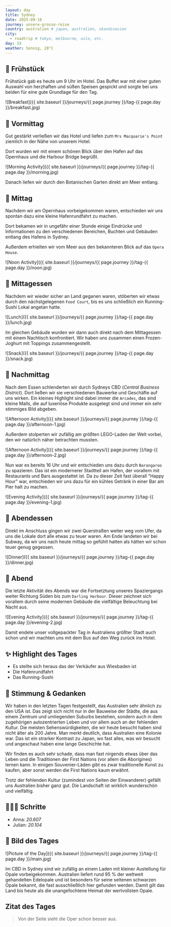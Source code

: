 ```yaml
---
layout: day
title: Sydney
date: 2025-09-16
journey: unsere-grosse-reise
country: australien # japan, australien, skandinavien
city:
  - roadtrip # tokyo, melbourne, oslo, etc.
day: 33
weather: Sonnig, 28°C
---
```



## 🥐 Frühstück

Frühstück gab es heute um 9 Uhr im Hotel.
Das Buffet war mit einer guten Auswahl von herzhaften und süßen Speisen gespickt und sorgte bei uns beiden für eine gute Grundlage für den Tag. 

![Breakfast]({{ site.baseurl }}/journeys/{{ page.journey }}/tag-{{ page.day }}/breakfast.jpg)

## 🌅 Vormittag

Gut gestärkt verließen wir das Hotel und liefen zum `Mrs Macquarie's Point` ziemlich in der Nähe von unserem Hotel.

Dort wurden wir mit einem schönen Blick über den Hafen auf das Opernhaus und die Harbour Bridge begrüßt.

![Morning Activity]({{ site.baseurl }}/journeys/{{ page.journey }}/tag-{{ page.day }}/morning.jpg)

Danach liefen wir durch den Botanischen Garten direkt am Meer entlang.

## 🌇 Mittag

Nachdem wir am Opernhaus vorbeigekommen waren, entschieden wir uns spontan dazu eine kleine Hafenrundfahrt zu machen.

Dort bekamen wir in ungefähr einer Stunde einige Eindrücke und Informationen zu den verschiedenen Bereichen, Buchten und Gebäuden entlang des Hafens in Sydney.

Außerdem erhielten wir vom Meer aus den bekannteren Blick auf das `Opera House`.

![Noon Activity]({{ site.baseurl }}/journeys/{{ page.journey }}/tag-{{ page.day }}/noon.jpg)

## 🍣 Mittagessen

Nachdem wir wieder sicher an Land geganen waren, stöberten wir etwas durch den nächstgelegenen `Food Court`, bis es uns schließlich ein Running-Sushi Lokal angetan hatte.

![Lunch]({{ site.baseurl }}/journeys/{{ page.journey }}/tag-{{ page.day }}/lunch.jpg)

Im gleichen Gebäude wurden wir dann auch direkt nach dem Mittagessen mit einem Nachtisch konfrontiert.
Wir haben uns zusammen einen Frozen-Joghurt mit Toppings zusammengestellt.

![Snack]({{ site.baseurl }}/journeys/{{ page.journey }}/tag-{{ page.day }}/snack.jpg)

## 🌆 Nachmittag

Nach dem Essen schlenderten wir durch Sydneys CBD (_Central Business District_).
Dort ließen wir sie verschiedenen Bauwerke und Geschäfte auf uns wirken.
Ein kleines Highlight sind dabei immer die `Arcades`, das sind kleine Malls, die auf luxeriöse Produkte ausgelegt sind und immer ein sehr stimmiges Bild abgeben.

![Afternoon Activity]({{ site.baseurl }}/journeys/{{ page.journey }}/tag-{{ page.day }}/afternoon-1.jpg)

Außerdem stolperten wir zufällig am größten LEGO-Laden der Welt vorbei, den wir natürlich näher betrachten mussten.

![Afternoon Activity]({{ site.baseurl }}/journeys/{{ page.journey }}/tag-{{ page.day }}/afternoon-2.jpg)

Nun war es bereits 16 Uhr und wir entschieden uns dazu durch `Barangaroo` zu spazieren.
Das ist ein modernerer Stadtteil am Hafen, der vorallem mit Restaurants und Bars ausgestattet ist.
Da zu dieser Zeit fast überall "Happy Hour" war, entschieden wir uns dazu für ein kühles Getränk in einer Bar am Pier halt zu machen.

![Evening Activity]({{ site.baseurl }}/journeys/{{ page.journey }}/tag-{{ page.day }}/evening-1.jpg)

## 🍜 Abendessen

Direkt im Anschluss gingen wir zwei Querstraßen weiter weg vom Ufer, da uns die Lokale dort alle etwas zu teuer waren.
Am Ende landeten wir bei Subway, da wir uns nach heute mittag so gefühlt hatten als hätten wir schon teuer genug gegessen. 

![Dinner]({{ site.baseurl }}/journeys/{{ page.journey }}/tag-{{ page.day }}/dinner.jpg)

## 🌙 Abend

Die letzte Aktivität des Abends war die Fortsetztung unseres Spaziergangs weiter Richtung Süden bis zum `Darling Harbour`.
Dieser zeichnet sich vorallem durch seine modernen Gebäude die vielfältige Beleuchtung bei Nacht aus.

![Evening Activity]({{ site.baseurl }}/journeys/{{ page.journey }}/tag-{{ page.day }}/evening-2.jpg)

Damit endete unser vollgepackter Tag in Australiens größter Stadt auch schon und wir machten uns mit dem Bus auf den Weg zurück ins Hotel.

## ✨ Highlight des Tages

- Es stellte sich heraus das der Verkäufer aus Wiesbaden ist
- Die Hafenrundfahrt
- Das Running-Sushi

## 💭 Stimmung & Gedanken
Wir haben in den letzten Tagen festgestellt, das Australien sehr ähnlich zu den USA ist.
Das zeigt sich nicht nur in der Bauweise der Städte, die aus einem Zentrum und umliegenden Suburbs bestehen, sondern auch in dem zugehörigen autozentrierten Leben und vor allem auch an der fehlenden Kultur.
Die meisten Sehenswürdigkeiten, die wir heute besucht haben sind nicht älter als 200 Jahre.
Man merkt deutlich, dass Australien eine Kolonie war.
Das ist ein strarker Kontrast zu Japan, wo fast alles, was wir besucht und angeschaut haben eine lange Geschichte hat.

Wir finden es auch sehr schade, dass man fast nirgends etwas über das Leben und die Traditionen der First Nations (vor allem die Aborigines) lernen kann.
In einigen Souvenier-Läden gibt es zwar traditionelle Kunst zu kaufen, aber sonst werden die First Nations kaum erwähnt. 

Trotz der fehlenden Kultur (zumindest von Seiten der Einwanderer) gefällt uns Australien bisher ganz gut.
Die Landschaft ist wirklich wunderschön und vielfältig.

## 🏃🏽‍♀️ Schritte

- Anna: _20.607_  
- Julian: _20.104_  

## 📸 Bild des Tages

![Picture of the Day]({{ site.baseurl }}/journeys/{{ page.journey }}/tag-{{ page.day }}/main.jpg)

Im CBD in Sydney sind wir zufällig an einem Laden mit kleiner Austellung für Opale vorbeigekommen.
Australien liefert rund 95 % der weltweit gehandelten Edelopale und ist besonders für seine seltenen schwarzen Opale bekannt, die fast ausschließlich hier gefunden werden.
Damit gilt das Land bis heute als die unangefochtene Heimat der wertvollsten Opale.

## Zitat des Tages

> Von der Seite sieht die Oper schon besser aus.
